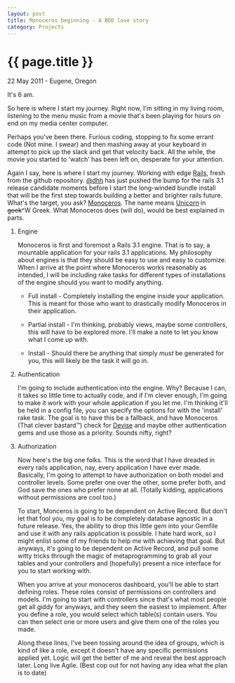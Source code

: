 ```yaml
---
layout: post
title: Monoceros beginning - A BDD love story
category: Projects
---
```


{{ page.title }}
================
<p class="meta">22 May 2011 - Eugene, Oregon</p>

It's 6 am.

So here is where I start my journey. Right now, I'm sitting in my living room, listening to the menu music from a movie that's been playing for hours on end on my media center computer.

Perhaps you've been there. Furious coding, stopping to fix some errant code (Not mine. I swear) and then mashing away at your keyboard in attempt to pick up the slack and get that velocity back. All the while, the movie you started to 'watch' has been left on, desperate for your attention.

Again I say, here is where I start my journey. Working with edge [Rails](https://github.com/rails/rails), fresh from the github repository. [@dhh](http://twitter.com/dhh) has just pushed the bump for the rails 3.1 release candidate moments before I start the long-winded bundle install that will be the first step towards building a better and brighter rails future. What's the target, you ask? [Monoceros](https://github.com/Spaceghost/Monoceros). The name means [Unicorn](http://en.wikipedia.org/wiki/Monoceros) in <strike>geek</strike>^W Greek. What Monoceros does (will do), would be best explained in parts.

1. Engine

    Monoceros is first and foremost a Rails 3.1 engine. That is to say, a mountable application for your rails 3.1 applications.
    My philosophy about engines is that they should be easy to use and easy to customize. When I arrive at the point where Monoceros  works reasonably as intended, I will be including rake tasks for different types of installations of the engine should you want to modify anything.

    * Full install - Completely installing the engine inside your application. This is meant for those who want to drastically modify Monoceros in their application.

    * Partial install - I'm thinking, probably views, maybe some controllers, this will have to be explored more. I'll make a note to let you know what I come up with.

    * Install - Should there be anything that simply *must* be generated for you, this will likely be the task it will go in.

2. Authentication

    I'm going to include authentication into the engine. Why? Because I can, it takes so little time to actually code, and if I'm clever enough, I'm going to make it work with your whole application if you let me. I'm thinking it'll be held in a config file, you can specify the options for with the 'install' rake task. The goal is to have this be a fallback, and have Monoceros (That clever bastard™) check for [Devise](https://github.com/plataformatec/devise) and maybe other authentication gems and use those as a priority. Sounds nifty, right?

3. Authorization

    Now here's the big one folks. This is the word that I have dreaded in every rails application, nay, every application I have ever made. Basically, I'm going to attempt to have authorization on both model and controller levels. Some prefer one over the other, some prefer both, and God save the ones who prefer none at all. (Totally kidding, applications without permissions are cool too.)

    To start, Monceros is going to be dependent on Active Record. But don't let that fool you, my goal is to be completely database agnostic in a future release. Yes, the ability to drop this little gem into your Gemfile and use it with any rails application is possible. I hate hard work, so I might enlist some of my friends to help me with achieving that goal. But anyways, it's going to be dependent on Active Record, and pull some witty tricks through the magic of metaprogramming to grab all your tables and your controllers and (hopefully) present a nice interface for you to start working with.

    When you arrive at your monoceros dashboard, you'll be able to start defining roles. These roles consist of permissions on controllers and models. I'm going to start with controllers since that's what most people get all giddy for anyways, and they seem the easiest to implement. After you define a role, you would select which table(s) contain users. You can then select one or more users and give them one of the roles you made.

    Along these lines, I've been tossing around the idea of groups, which is kind of like a role, except it doesn't have any specific permissions applied yet. Logic will get the better of me and reveal the best approach later. Long live Agile. (Best cop out for not having any idea what the plan is to date)

